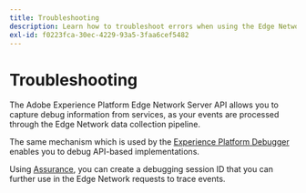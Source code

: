 ```yaml
---
title: Troubleshooting
description: Learn how to troubleshoot errors when using the Edge Network Server API.
exl-id: f0223fca-30ec-4229-93a5-3faa6cef5482
---
```

# Troubleshooting

The Adobe Experience Platform Edge Network Server API allows you to capture debug information from services, as your events are processed through the Edge Network data collection pipeline.

The same mechanism which is used by the [Experience Platform Debugger](https://experienceleague.adobe.com/docs/debugger-learn/tutorials/experience-platform-debugger/introduction-to-the-experience-platform-debugger.html) enables you to debug API-based implementations.

Using [Assurance](../assurance/home.md), you can create a debugging session ID that you can further use in the Edge Network requests to trace events.
